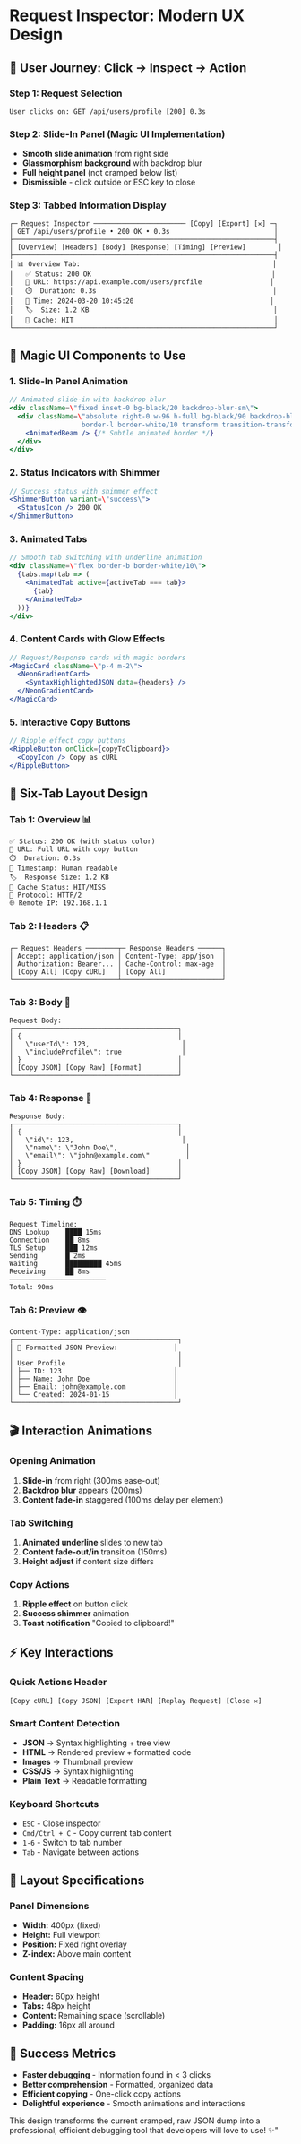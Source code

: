 # Request Inspector: Modern UX Design

## 🎯 **User Journey: Click → Inspect → Action**

### **Step 1: Request Selection**
```
User clicks on: GET /api/users/profile [200] 0.3s
```

### **Step 2: Slide-In Panel** (Magic UI Implementation)
- **Smooth slide animation** from right side
- **Glassmorphism background** with backdrop blur
- **Full height panel** (not cramped below list)
- **Dismissible** - click outside or ESC key to close

### **Step 3: Tabbed Information Display**
```
┌─ Request Inspector ─────────────────────── [Copy] [Export] [✕] ─┐
│ GET /api/users/profile • 200 OK • 0.3s                          │
├─────────────────────────────────────────────────────────────────┤
│ [Overview] [Headers] [Body] [Response] [Timing] [Preview]        │
├─────────────────────────────────────────────────────────────────┤
│ 📊 Overview Tab:                                                │
│   ✅ Status: 200 OK                                             │
│   🔗 URL: https://api.example.com/users/profile                 │
│   ⏱️  Duration: 0.3s                                            │
│   📅 Time: 2024-03-20 10:45:20                                  │
│   🏷️  Size: 1.2 KB                                              │
│   🔄 Cache: HIT                                                  │
└─────────────────────────────────────────────────────────────────┘
```

## 🎨 **Magic UI Components to Use**

### **1. Slide-In Panel Animation**
```jsx
// Animated slide-in with backdrop blur
<div className=\"fixed inset-0 bg-black/20 backdrop-blur-sm\">
  <div className=\"absolute right-0 w-96 h-full bg-black/90 backdrop-blur-xl 
                  border-l border-white/10 transform transition-transform\">
    <AnimatedBeam /> {/* Subtle animated border */}
  </div>
</div>
```

### **2. Status Indicators with Shimmer**
```jsx
// Success status with shimmer effect
<ShimmerButton variant=\"success\">
  <StatusIcon /> 200 OK
</ShimmerButton>
```

### **3. Animated Tabs**
```jsx
// Smooth tab switching with underline animation
<div className=\"flex border-b border-white/10\">
  {tabs.map(tab => (
    <AnimatedTab active={activeTab === tab}>
      {tab}
    </AnimatedTab>
  ))}
</div>
```

### **4. Content Cards with Glow Effects**
```jsx
// Request/Response cards with magic borders
<MagicCard className=\"p-4 m-2\">
  <NeonGradientCard>
    <SyntaxHighlightedJSON data={headers} />
  </NeonGradientCard>
</MagicCard>
```

### **5. Interactive Copy Buttons**
```jsx
// Ripple effect copy buttons
<RippleButton onClick={copyToClipboard}>
  <CopyIcon /> Copy as cURL
</RippleButton>
```

## 📱 **Six-Tab Layout Design**

### **Tab 1: Overview** 📊
```
✅ Status: 200 OK (with status color)
🔗 URL: Full URL with copy button
⏱️  Duration: 0.3s 
📅 Timestamp: Human readable
🏷️  Response Size: 1.2 KB
🔄 Cache Status: HIT/MISS
📡 Protocol: HTTP/2
🌐 Remote IP: 192.168.1.1
```

### **Tab 2: Headers** 📋
```
┌─ Request Headers ────────┬─ Response Headers ──────┐
│ Accept: application/json │ Content-Type: app/json  │
│ Authorization: Bearer... │ Cache-Control: max-age  │
│ [Copy All] [Copy cURL]   │ [Copy All]              │
└──────────────────────────┴─────────────────────────┘
```

### **Tab 3: Body** 📄
```
Request Body:
┌─────────────────────────────────────────┐
│ {                                       │
│   \"userId\": 123,                       │
│   \"includeProfile\": true               │
│ }                                       │
│ [Copy JSON] [Copy Raw] [Format]         │
└─────────────────────────────────────────┘
```

### **Tab 4: Response** 📨  
```
Response Body:
┌─────────────────────────────────────────┐
│ {                                       │
│   \"id\": 123,                           │
│   \"name\": \"John Doe\",                 │
│   \"email\": \"john@example.com\"         │
│ }                                       │
│ [Copy JSON] [Copy Raw] [Download]       │
└─────────────────────────────────────────┘
```

### **Tab 5: Timing** ⏱️
```
Request Timeline:
DNS Lookup    ████ 15ms
Connection    ██ 8ms  
TLS Setup     ███ 12ms
Sending       █ 2ms
Waiting       █████████ 45ms
Receiving     ██ 8ms
────────────────────────
Total: 90ms
```

### **Tab 6: Preview** 👁️
```
Content-Type: application/json
┌─────────────────────────────────────────┐
│ 📄 Formatted JSON Preview:              │
│                                         │
│ User Profile                            │
│ ├── ID: 123                            │
│ ├── Name: John Doe                     │
│ ├── Email: john@example.com            │
│ └── Created: 2024-01-15                │
└─────────────────────────────────────────┘
```

## 🎬 **Interaction Animations**

### **Opening Animation**
1. **Slide-in** from right (300ms ease-out)
2. **Backdrop blur** appears (200ms)  
3. **Content fade-in** staggered (100ms delay per element)

### **Tab Switching**
1. **Animated underline** slides to new tab
2. **Content fade-out/in** transition (150ms)
3. **Height adjust** if content size differs

### **Copy Actions**
1. **Ripple effect** on button click
2. **Success shimmer** animation
3. **Toast notification** "Copied to clipboard!"

## ⚡ **Key Interactions**

### **Quick Actions Header**
```
[Copy cURL] [Copy JSON] [Export HAR] [Replay Request] [Close ✕]
```

### **Smart Content Detection**
- **JSON** → Syntax highlighting + tree view
- **HTML** → Rendered preview + formatted code  
- **Images** → Thumbnail preview
- **CSS/JS** → Syntax highlighting
- **Plain Text** → Readable formatting

### **Keyboard Shortcuts**
- `ESC` - Close inspector
- `Cmd/Ctrl + C` - Copy current tab content
- `1-6` - Switch to tab number
- `Tab` - Navigate between actions

## 📏 **Layout Specifications**

### **Panel Dimensions**
- **Width:** 400px (fixed)
- **Height:** Full viewport
- **Position:** Fixed right overlay
- **Z-index:** Above main content

### **Content Spacing**
- **Header:** 60px height
- **Tabs:** 48px height  
- **Content:** Remaining space (scrollable)
- **Padding:** 16px all around

## 🎯 **Success Metrics**
- **Faster debugging** - Information found in < 3 clicks
- **Better comprehension** - Formatted, organized data
- **Efficient copying** - One-click copy actions
- **Delightful experience** - Smooth animations and interactions

This design transforms the current cramped, raw JSON dump into a professional, efficient debugging tool that developers will love to use! ✨" 